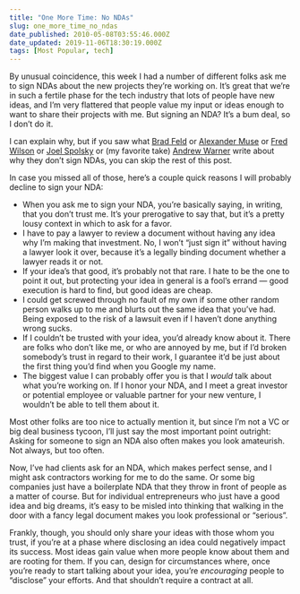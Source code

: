 ```yaml
---
title: "One More Time: No NDAs"
slug: one_more_time_no_ndas
date_published: 2010-05-08T03:55:46.000Z
date_updated: 2019-11-06T18:30:19.000Z
tags: [Most Popular, tech]
---
```


By unusual coincidence, this week I had a number of different folks ask me to sign NDAs about the new projects they’re working on. It’s great that we’re in such a fertile phase for the tech industry that lots of people have new ideas, and I’m very flattered that people value my input or ideas enough to want to share their projects with me. But signing an NDA? It’s a bum deal, so I don’t do it.

I can explain why, but if you saw what [Brad Feld](http://www.feld.com/wp/archives/2006/02/why-most-vcs-dont-sign-ndas.html) or [Alexander Muse](http://www.springstage.com/article/why-i-dont-sign-ndas) or [Fred Wilson](http://www.avc.com/a_vc/2006/02/why_vcs_dont_si.html) or [Joel Spolsky](http://www.joelonsoftware.com/articles/fog0000000071.html) or (my favorite take) [Andrew Warner](http://mixergy.com/why-i-wont-sign-your-nda/) write about why they don’t sign NDAs, you can skip the rest of this post.

In case you missed all of those, here’s a couple quick reasons I will probably decline to sign your NDA:

- When you ask me to sign your NDA, you’re basically saying, in writing, that you don’t trust me. It’s your prerogative to say that, but it’s a pretty lousy context in which to ask for a favor.
- I have to pay a lawyer to review a document without having any idea why I’m making that investment. No, I won’t “just sign it” without having a lawyer look it over, because it’s a legally binding document whether a lawyer reads it or not.
- If your idea’s that good, it’s probably not that rare. I hate to be the one to point it out, but protecting your idea in general is a fool’s errand — good execution is hard to find, but good ideas are cheap.
- I could get screwed through no fault of my own if some other random person walks up to me and blurts out the same idea that you’ve had. Being exposed to the risk of a lawsuit even if I haven’t done anything wrong sucks.
- If I couldn’t be trusted with your idea, you’d already know about it. There are folks who don’t like me, or who are annoyed by me, but if I’d broken somebody’s trust in regard to their work, I guarantee it’d be just about the first thing you’d find when you Google my name.
- The biggest value I can probably offer you is that I *would* talk about what you’re working on. If I honor your NDA, and I meet a great investor or potential employee or valuable partner for your new venture, I wouldn’t be able to tell them about it.

Most other folks are too nice to actually mention it, but since I’m not a VC or big deal business tycoon, I’ll just say the most important point outright: Asking for someone to sign an NDA also often makes you look amateurish. Not always, but too often.

Now, I’ve had clients ask for an NDA, which makes perfect sense, and I might ask contractors working for me to do the same. Or some big companies just have a boilerplate NDA that they throw in front of people as a matter of course. But for individual entrepreneurs who just have a good idea and big dreams, it’s easy to be misled into thinking that walking in the door with a fancy legal document makes you look professional or “serious”.

Frankly, though, you should only share your ideas with those whom you trust, if you’re at a phase where disclosing an idea could negatively impact its success. Most ideas gain value when more people know about them and are rooting for them. If you can, design for circumstances where, once you’re ready to start talking about your idea, you’re *encouraging* people to “disclose” your efforts. And that shouldn’t require a contract at all.
